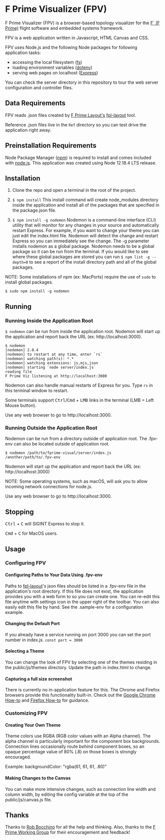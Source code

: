 # F Prime Visualizer (FPV)
F Prime Visualizer (FPV) is a browser-based topology visualizer for the [F´ (F Prime)](https://github.com/nasa/fpr) flight software and embedded systems framework.

FPV is a web application written in Javascript, HTML Canvas and CSS. 

FPV uses Node.js and the following Node packages for following application tasks: 
- accessing the local filesystem ([fs](https://nodejs.org/api/fs.html))
- loading environment variables ([dotenv](https://www.npmjs.com/package/dotenv))
- serving web pages on localhost ([Express](https://expressjs.com/))

You can check the server directory in this repository to tour the web server configuration and controller files.

## Data Requirements
FPV reads .json files created by [F Prime Layout's](https://github.jpl.nasa.gov/bocchino/fprime-layout#fpl-convert-xml) [fpl-layout](https://github.jpl.nasa.gov/bocchino/fprime-layout#fpl-layout) tool.

Reference .json files live in the ```Ref``` directory so you can test drive the application right away.

## Preinstallation Requirements
Node Package Manager ([npm](https://www.npmjs.com/get-npm)) is required to install and comes included with [node.js](https://nodejs.org/). This application was created using Node 12.18.4 LTS release.

## Installation
1. Clone the repo and open a terminal in the root of the project.

2. ```$ npm install```
This install command will create node_modules directory inside the application and install all of the packages that are specified in the package.json file. 

3. ```$ npm install -g nodemon```
Nodemon is a command-line interface (CLI) utility that will monitor for any changes in your source and automatically restart Express. For example, if you want to change your theme you can just edit the index.html file. Nodemon will detect the change and restart Express so you can immediately see the change. The -g parameter installs nodemon as a global package. Nodemon needs to be a global package so it can be run from the terminal. If you would like to see where these global packages are stored you can run ```$ npm list -g --depth=0``` to see a report of the install directory path and all of the global packages.

NOTE: Some installations of npm (ex: MacPorts) require the use of `sudo` to install global packages.

```$ sudo npm install -g nodemon```


## Running
### Running Inside the Application Root
```$ nodemon``` can be run from inside the application root. Nodemon will start up the application and report back the URL (ex: http://localhost:3000).

```
$ nodemon
[nodemon] 2.0.4
[nodemon] to restart at any time, enter `rs`
[nodemon] watching path(s): *.*
[nodemon] watching extensions: js,mjs,json
[nodemon] starting `node server/index.js`
reading file
F Prime Viz listening at http://localhost:3000
```
Nodemon can also handle manual restarts of Express for you. Type ```rs``` in this terminal window to restart.

Some terminals support <kbd>Ctrl</kbd>/<kbd>Cmd</kbd> + <kbd>LMB</kbd> links in the terminal
(LMB = Left Mouse button).

Use any web browser to go to http://localhost:3000. 

### Running Outside the Application Root
Nodemon can be run from a directory outside of application root.
The .fpv-env can also be located outside of application root.

```$ nodemon /path/to/fprime-visual/server/index.js /another/path/to/.fpv-env```

Nodemon will start up the application and report back the URL (ex: http://localhost:3000) 

NOTE: Some operating systems, such as macOS, will ask you to allow incoming network connections for node.js.

Use any web browser to go to http://localhost:3000. 

## Stopping
<kbd>Ctrl</kbd> + <kbd>C</kbd> will SIGINT Express to stop it.

<kbd>Cmd</kbd> + <kbd>C</kbd> for MacOS users.


## Usage 
### Configuring FPV

#### Configuring Paths to Your Data Using .fpv-env
Paths to [fpl-layout](https://github.jpl.nasa.gov/bocchino/fprime-layout#fpl-layout)'s json files should be listed in a .fpv-env file in the application's root directory. If this file does not exist, the application provides you with a web form to so you can create one. You can re-edit this file anytime with settings icon in the upper right of the toolbar. You can also easily edit this file by hand. See the .sample-env for a configuration example.

#### Changing the Default Port
If you already have a service running on port 3000 you can set the port number in index.js.
```const port = 3000```

#### Selecting a Theme
You can change the look of FPV by selecting one of the themes residing in the public/js/themes directory. Update the path in index.html to change. 

#### Capturing a full size screenshot ####
There is currently no in-application feature for this. The Chrome and Firefox browsers provide this functionality built-in. Check out the 
[Google Chrome How-to](https://developers.google.com/web/updates/2017/04/devtools-release-notes#screenshots) and
 [Firefox How-to](https://support.mozilla.org/en-US/kb/firefox-screenshots) for guidance.

### Customizing FPV

#### Creating Your Own Theme
Theme colors use RGBA (RGB color values with an Alpha channel). The alpha channel is particularly important for the component box backgrounds. Connection lines occasionally route _behind_ component boxes, so an opaque percentage value of 80% (.8) on those boxes is strongly encouraged.

Example: backgroundColor: "rgba(61, 61, 61, .80)"

#### Making Changes to the Canvas
You can make more intensive changes, such as connection line width and column width, by editing the config variable at the top of the public/js/canvas.js file.

## Thanks
Thanks to [Rob Bocchino](https://github.com/bocchino/) for all the help and thinking. Also, thanks to the [F Prime Working Group](https://github.com/fprime-community) for their encouragement and feedback!


